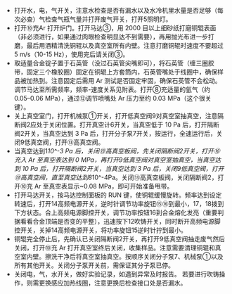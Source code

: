 


* 打开水，电，气开关，注意水检查是否有漏水以及水冷机里水量是否足够（每次必查）气检查气瓶气量并打开废气开关，打开5照明灯。
* 打开⑩充Ar 打开炉门。打开马达③，用 2000 目以上细砂纸打磨铜辊表面（非必须进行，如果通过肉眼检查明显达不到需要），再用抛光布进一步打磨，最后用酒精清洗铜辊以及真空室所有内壁。注意打磨铜辊时速度不要超过 5 m/s（10-15 Hz），使用完后请关闭③。
* 取适量合金锭子置于石英管（没过石英管尖嘴即可），将石英管（缠三圈胶带，固定三个橡胶圈）固定在铜辊上方套筒内，石英管嘴处于线圈中，确保样品被加热到。注意固定后需用 Ar 测试是否固定牢固，确保石英管不会松动。调节马达至所需频率，频率-速度关系见附表。打开⑧充适量的氩气（约 0.05–0.06 MPa），通过⑫调节喷嘴处 Ar 压力至约 0.03 MPa（这个很关键）。
* 关上真空室门，打开机械泵①开关，打开低真空阀9对真空室抽真空，注意隔断阀2应处于关闭位置。打开真空计6开关，当真空低于 10 Pa 后，打开隔断阀2开关，当真空达到 3 Pa 后，打开分子泵7开关，按运行，全速运行后，关闭9低真空阀，打开⑬高真空阀。
* 当真空达到1*10^-3 Pa 后，关闭⑬高真空板阀，先关闭隔断阀2开关，打开⑩充入 Ar 至真空表达到 0 MPa，再打开9低真空阀对真空室抽真空，当真空达到 10 Pa 后，打开隔断阀2开关，当真空达到 3 Pa 后，关闭9低真空阀，打开⑬高真空阀，直至真空达到8*10^-4Pa。关闭⑬高真空板阀，关闭隔断阀2，打开⑩充 Ar 至真空表显示~0.08 MPa，即可开始准备甩带。
* 打开马达开关，按马达控制面板的 RUN 键，使铜辊缓慢旋转。频率达到设定转速后，打开14高频电源开关，逆时针调节功率旋钮⑮⑯到最小，17，18拨到下方状态。合上高频电源脚控开关，调节功率按钮16到合金熔化发亮（重要判据看看合金顶端是否变的平整），迅速按下12吹铸开关，同时断开高频电源脚控开关，关掉14高频电源开关，将功率旋钮15逆时针拧到最小。
* 铜辊完全停止后，先确认已关闭隔断阀2开关，再打开9低真空阀抽走废气然后关闭，打开⑩充 Ar 打开真空室终后关闭，收集样品。注意需要清理铜辊和真空室内壁。擦洗干净后将真空室抽真空。按顺序关闭分子泵7、机械泵①以及所有其他开关。关闭分子泵开关前，需保证其分子泵已停。
* 关闭电，气，水开关，做好实验记录，如遇到异常及时报告。
若要进行吹铸操作，则需更换感应加热线圈，注意更换后检查接口处是否漏水。
